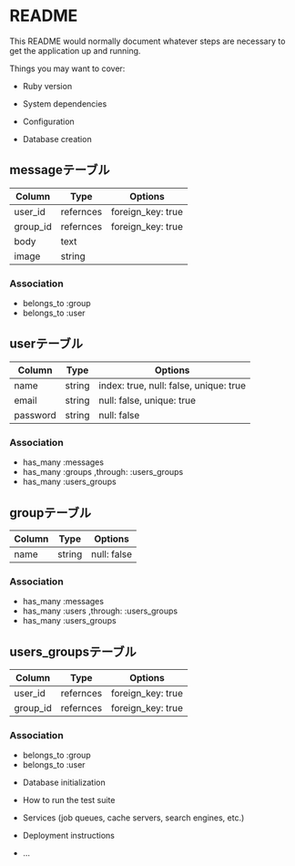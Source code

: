 # README

This README would normally document whatever steps are necessary to get the
application up and running.

Things you may want to cover:

* Ruby version

* System dependencies

* Configuration

* Database creation

## messageテーブル

|Column|Type|Options|
|------|----|-------|
|user_id|refernces|foreign_key: true|
|group_id|refernces|foreign_key: true|
|body|text|
|image|string|

### Association
- belongs_to :group
- belongs_to :user

## userテーブル

|Column|Type|Options|
|------|----|-------|
|name|string|index: true, null: false, unique: true|
|email|string|null: false, unique: true|
|password|string|null: false|

### Association
- has_many :messages
- has_many :groups ,through: :users_groups
- has_many :users_groups

## groupテーブル

|Column|Type|Options|
|------|----|-------|
|name|string|null: false|


### Association
- has_many :messages
- has_many :users ,through: :users_groups
- has_many :users_groups


## users_groupsテーブル

|Column|Type|Options|
|------|----|-------|
|user_id|refernces|foreign_key: true|
|group_id|refernces|foreign_key: true|

### Association

- belongs_to :group
- belongs_to :user


* Database initialization

* How to run the test suite

* Services (job queues, cache servers, search engines, etc.)

* Deployment instructions

* ...


